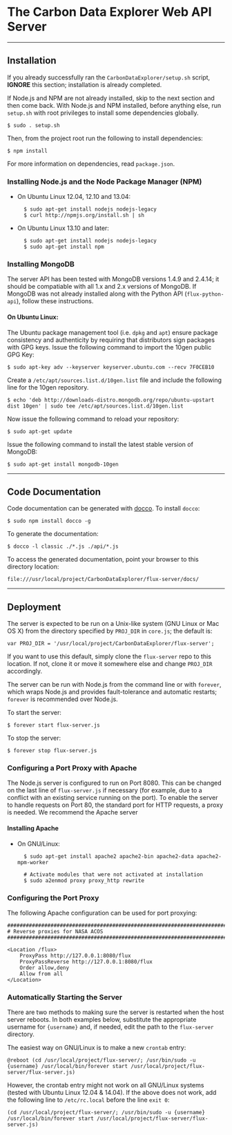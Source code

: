 The Carbon Data Explorer Web API Server
=======================================

* * * * * * * * * * * * * * * * * * * * * * * * * * * * * * * * * * * * * * * *

Installation
---------------------------------

If you already successfully ran the `CarbonDataExplorer/setup.sh` script,
**IGNORE** this section; installation is already completed.

If Node.js and NPM are not already installed, skip to the next section and then come back.
With Node.js and NPM installed, before anything else, run `setup.sh` with root privileges to install some dependencies globally.

    $ sudo . setup.sh

Then, from the project root run the following to install dependencies:

    $ npm install

For more information on dependencies, read `package.json`.


### Installing Node.js and the Node Package Manager (NPM)

* On Ubuntu Linux 12.04, 12.10 and 13.04:

        $ sudo apt-get install nodejs nodejs-legacy
        $ curl http://npmjs.org/install.sh | sh

* On Ubuntu Linux 13.10 and later:

        $ sudo apt-get install nodejs nodejs-legacy
        $ sudo apt-get install npm


### Installing MongoDB

The server API has been tested with MongoDB versions 1.4.9 and 2.4.14; it should be compatiable with all 1.x and 2.x versions of MongoDB.
If MongoDB was not already installed along with the Python API (`flux-python-api`), follow these instructions.

#### On Ubuntu Linux:

The Ubuntu package management tool (i.e. `dpkg` and `apt`) ensure package consistency and authenticity by requiring that distributors sign packages with GPG keys. Issue the following command to import the 10gen public GPG Key:

    $ sudo apt-key adv --keyserver keyserver.ubuntu.com --recv 7F0CEB10

Create a `/etc/apt/sources.list.d/10gen.list` file and include the following line for the 10gen repository.

    $ echo 'deb http://downloads-distro.mongodb.org/repo/ubuntu-upstart dist 10gen' | sudo tee /etc/apt/sources.list.d/10gen.list

Now issue the following command to reload your repository:

    $ sudo apt-get update

Issue the following command to install the latest stable version of MongoDB:

    $ sudo apt-get install mongodb-10gen


* * * * * * * * * * * * * * * * * * * * * * * * * * * * * * * * * * * * * * *

Code Documentation
---------------------------------

Code documentation can be generated with [docco](http://jashkenas.github.io/docco/). To install `docco`:

    $ sudo npm install docco -g

To generate the documentation:

    $ docco -l classic ./*.js ./api/*.js

To access the generated documentation, point your browser to this directory location:

    file:///usr/local/project/CarbonDataExplorer/flux-server/docs/


* * * * * * * * * * * * * * * * * * * * * * * * * * * * * * * * * * * * * * *

Deployment
---------------------------------

The server is expected to be run on a Unix-like system (GNU Linux or Mac OS X) from the directory specified by `PROJ_DIR` in `core.js`; the default is:

    var PROJ_DIR = '/usr/local/project/CarbonDataExplorer/flux-server';

If you want to use this default, simply clone the `flux-server` repo to this location.
If not, clone it or move it somewhere else and change `PROJ_DIR` accordingly.

The server can be run with Node.js from the command line or with `forever`, which wraps Node.js and provides fault-tolerance and automatic restarts; `forever` is recommended over Node.js.

To start the server:

    $ forever start flux-server.js

To stop the server:

    $ forever stop flux-server.js


### Configuring a Port Proxy with Apache

The Node.js server is configured to run on Port 8080.
This can be changed on the last line of `flux-server.js` if necessary (for example, due to a conflict with an existing service running on the port).
To enable the server to handle requests on Port 80, the standard port for HTTP requests, a proxy is needed.
We recommend the Apache server

#### Installing Apache

* On GNU/Linux:

        $ sudo apt-get install apache2 apache2-bin apache2-data apache2-mpm-worker

        # Activate modules that were not activated at installation
        $ sudo a2enmod proxy proxy_http rewrite

### Configuring the Port Proxy

The following Apache configuration can be used for port proxying:

    ############################################################################
    # Reverse proxies for NASA ACOS
    ############################################################################

    <Location /flux>
        ProxyPass http://127.0.0.1:8080/flux
        ProxyPassReverse http://127.0.0.1:8080/flux
        Order allow,deny
        Allow from all
    </Location>

### Automatically Starting the Server

There are two methods to making sure the server is restarted when the host server reboots.
In both examples below, substitute the appropriate username for `{username}` and, if needed, edit the path to the `flux-server` directory.

The easiest way on GNU/Linux is to make a new `crontab` entry:

    @reboot (cd /usr/local/project/flux-server/; /usr/bin/sudo -u {username} /usr/local/bin/forever start /usr/local/project/flux-server/flux-server.js)

However, the crontab entry might not work on all GNU/Linux systems (tested with Ubuntu Linux 12.04 & 14.04).
If the above does not work, add the following line to `/etc/rc.local` before the line `exit 0`:

    (cd /usr/local/project/flux-server/; /usr/bin/sudo -u {username} /usr/local/bin/forever start /usr/local/project/flux-server/flux-server.js)
